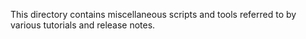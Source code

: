 This directory contains miscellaneous scripts and tools referred to by various tutorials and release notes.